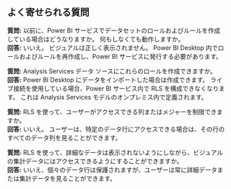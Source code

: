 ## <a name="faq"></a>よく寄せられる質問
**質問:** 以前に、Power BI サービスでデータセットのロールおよびルールを作成している場合はどうなりますか。 何もしなくても動作しますか。  
**回答:** いいえ。 ビジュアルは正しく表示されません。 Power BI Desktop 内でロールおよびルールを再作成し、Power BI サービスに発行する必要があります。

**質問:** Analysis Services データ ソースにこれらのロールを作成できますか。  
**回答:** Power BI Desktop にデータをインポートした場合は作成できます。 ライブ接続を使用している場合、Power BI サービス内で RLS を構成できなくなります。 これは Analysis Services モデルのオンプレミス内で定義されます。

**質問:** RLS を使って、ユーザーがアクセスできる列またはメジャーを制限できますか。  
**回答:** いいえ。 ユーザーは、特定のデータ行にアクセスできる場合は、その行のすべてのデータ列を見ることができます。

**質問:** RLS を使って、詳細なデータは表示されないようにしながら、ビジュアルの集計データにはアクセスできるようにすることができますか。  
**回答:** いいえ、個々のデータ行は保護されますが、ユーザーは常に詳細データまたは集計データを見ることができます。

